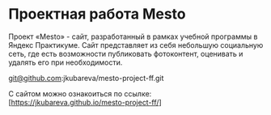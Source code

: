 # Проектная работа Mesto
Проект «Mesto» - сайт, разработанный в рамках учебной программы в Яндекс Практикуме. Сайт представляет из себя небольшую социальную сеть, где есть возможности публиковать фотоконтент, оценивать и удалять его при необходимости. 

git@github.com:jkubareva/mesto-project-ff.git

С сайтом можно ознакоиться по ссылке: [https://jkubareva.github.io/mesto-project-ff/]
